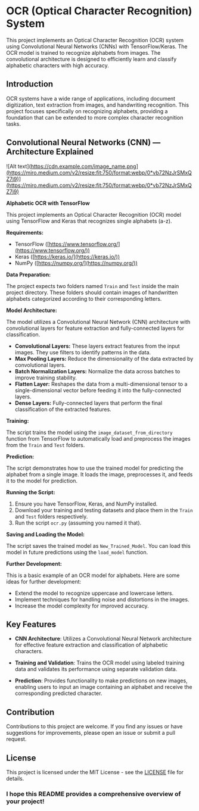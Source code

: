 # OCR (Optical Character Recognition) System

This project implements an Optical Character Recognition (OCR) system using Convolutional Neural Networks (CNNs) with TensorFlow/Keras. The OCR model is trained to recognize alphabets from images. The convolutional architecture is designed to efficiently learn and classify alphabetic characters with high accuracy.

## Introduction

OCR systems have a wide range of applications, including document digitization, text extraction from images, and handwriting recognition. This project focuses specifically on recognizing alphabets, providing a foundation that can be extended to more complex character recognition tasks.

## Convolutional Neural Networks (CNN) — Architecture Explained
![Alt text](https://cdn.example.com/image_name.png](https://miro.medium.com/v2/resize:fit:750/format:webp/0*vb72NzJrSMxQZ7j9)](https://miro.medium.com/v2/resize:fit:750/format:webp/0*vb72NzJrSMxQZ7j9)

**Alphabetic OCR with TensorFlow**

This project implements an Optical Character Recognition (OCR) model using TensorFlow and Keras that recognizes single alphabets (a-z).

**Requirements:**

* TensorFlow ([https://www.tensorflow.org/](https://www.tensorflow.org/))
* Keras ([https://keras.io/](https://keras.io/))
* NumPy ([https://numpy.org/](https://numpy.org/))

**Data Preparation:**

The project expects two folders named `Train` and `Test` inside the main project directory. These folders should contain images of handwritten alphabets categorized according to their corresponding letters. 

**Model Architecture:**

The model utilizes a Convolutional Neural Network (CNN) architecture with convolutional layers for feature extraction and fully-connected layers for classification.

* **Convolutional Layers:** These layers extract features from the input images. They use filters to identify patterns in the data.
* **Max Pooling Layers:** Reduce the dimensionality of the data extracted by convolutional layers.
* **Batch Normalization Layers:** Normalize the data across batches to improve training stability.
* **Flatten Layer:** Reshapes the data from a multi-dimensional tensor to a single-dimensional vector before feeding it into the fully-connected layers.
* **Dense Layers:** Fully-connected layers that perform the final classification of the extracted features.

**Training:**

The script trains the model using the `image_dataset_from_directory` function from TensorFlow to automatically load and preprocess the images from the `Train` and `Test` folders.

**Prediction:**

The script demonstrates how to use the trained model for predicting the alphabet from a single image. It loads the image, preprocesses it, and feeds it to the model for prediction.

**Running the Script:**

1. Ensure you have TensorFlow, Keras, and NumPy installed.
2. Download your training and testing datasets and place them in the `Train` and `Test` folders respectively. 
3. Run the script `ocr.py` (assuming you named it that).

**Saving and Loading the Model:**

The script saves the trained model as `New_Trained_Model`. You can load this model in future predictions using the `load_model` function.

**Further Development:**

This is a basic example of an OCR model for alphabets. Here are some ideas for further development:

* Extend the model to recognize uppercase and lowercase letters.
* Implement techniques for handling noise and distortions in the images.
* Increase the model complexity for improved accuracy. 



## Key Features

- **CNN Architecture**: Utilizes a Convolutional Neural Network architecture for effective feature extraction and classification of alphabetic characters.
  
- **Training and Validation**: Trains the OCR model using labeled training data and validates its performance using separate validation data.

- **Prediction**: Provides functionality to make predictions on new images, enabling users to input an image containing an alphabet and receive the corresponding predicted character.

## Contribution

Contributions to this project are welcome. If you find any issues or have suggestions for improvements, please open an issue or submit a pull request.

## License

This project is licensed under the MIT License - see the [LICENSE](LICENSE) file for details.


### I hope this README provides a comprehensive overview of your project!

